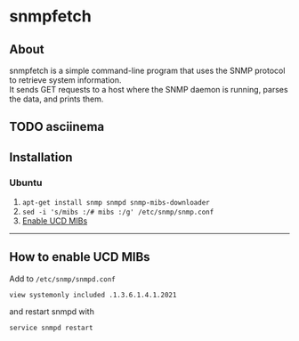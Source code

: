 # snmpfetch

## About
snmpfetch is a simple command-line program that uses the SNMP protocol to retrieve system information.  
It sends GET requests to a host where the SNMP daemon is running, parses the data, and prints them.

**TODO asciinema**
---

## Installation
### Ubuntu
1. ```apt-get install snmp snmpd snmp-mibs-downloader```
2. ```sed -i 's/mibs :/# mibs :/g' /etc/snmp/snmp.conf```
3. [Enable UCD MIBs](#how-to-enable-ucd-mibs)

---

## How to enable UCD MIBs
Add to `/etc/snmp/snmpd.conf`  
```
view systemonly included .1.3.6.1.4.1.2021
```
and restart snmpd with
```
service snmpd restart
```






